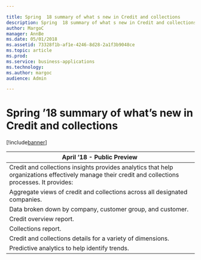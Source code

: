 ```yaml
---

title: Spring  18 summary of what s new in Credit and collections
description: Spring  18 summary of what s new in Credit and collections
author: MargoC
manager: AnnBe
ms.date: 05/01/2018
ms.assetid: 73328f1b-af1e-4246-8d28-2a1f3b9048ce
ms.topic: article
ms.prod: 
ms.service: business-applications
ms.technology: 
ms.author: margoc
audience: Admin

---
```

#  Spring ’18 summary of what’s new in Credit and collections




[!include[banner](../../../includes/banner.md)]

| April ’18 - Public Preview                                                                                                                         |
|----------------------------------------------------------------------------------------------------------------------------------------------------|
| Credit and collections insights provides analytics that help organizations effectively manage their credit and collections processes. It provides: |
| Aggregate views of credit and collections across all designated companies.                                                                         |
| Data broken down by company, customer group, and customer.                                                                                         |
| Credit overview report.                                                                                                                            |
| Collections report.                                                                                                                                |
| Credit and collections details for a variety of dimensions.                                                                                        |
| Predictive analytics to help identify trends.                                                                                                      |
